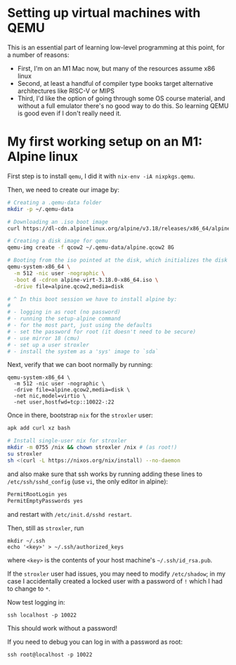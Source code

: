# Setting up virtual machines with QEMU

This is an essential part of learning low-level
programming at this point, for a number of reasons:
- First, I'm on an M1 Mac now, but many of the resources
  assume x86 linux
- Second, at least a handful of compiler type books target
  alternative architectures like RISC-V or MIPS
- Third, I'd like the option of going through some OS course
  material, and without a full emulator there's no good way
  to do this. So learning QEMU is good even if I don't really
  need it.
  
  
# My first working setup on an M1: Alpine linux

First step is to install `qemu`, I did it with
`nix-env -iA nixpkgs.qemu`.

Then, we need to create our image by:
```bash
# Creating a .qemu-data folder
mkdir -p ~/.qemu-data

# Downloading an .iso boot image
curl https://dl-cdn.alpinelinux.org/alpine/v3.18/releases/x86_64/alpine-virt-3.18.0-x86_64.iso -o ~/.qemu-data/alpine-virt-3.18.0-x86_64.iso

# Creating a disk image for qemu
qemu-img create -f qcow2 ~/.qemu-data/alpine.qcow2 8G

# Booting from the iso pointed at the disk, which initializes the disk
qemu-system-x86_64 \
  -m 512 -nic user -nographic \
  -boot d -cdrom alpine-virt-3.18.0-x86_64.iso \
  -drive file=alpine.qcow2,media=disk

# ^ In this boot session we have to install alpine by:
#
# - logging in as root (no password)
# - running the setup-alpine command
# - for the most part, just using the defaults
# - set the password for root (it doesn't need to be secure)
# - use mirror 18 (cmu)
# - set up a user stroxler
# - install the system as a 'sys' image to `sda`
```

Next, verify that we can boot normally by running:
```
qemu-system-x86_64 \
  -m 512 -nic user -nographic \
  -drive file=alpine.qcow2,media=disk \
  -net nic,model=virtio \
  -net user,hostfwd=tcp::10022-:22
```

Once in there, bootstrap `nix` for the `stroxler` user:
```bash
apk add curl xz bash

# Install single-user nix for stroxler
mkdir -m 0755 /nix && chown stroxler /nix # (as root!)
su stroxler
sh <(curl -L https://nixos.org/nix/install) --no-daemon
```

and also make sure that ssh works by running adding these lines
to `/etc/ssh/sshd_config` (use `vi`, the only editor in alpine):
```bash
PermitRootLogin yes
PermitEmptyPasswords yes
```
and restart with `/etc/init.d/sshd restart`.

Then, still as `stroxler`, run
```
mkdir ~/.ssh
echo '<key>' > ~/.ssh/authorized_keys
```
where `<key>` is the contents of your host machine's
`~/.ssh/id_rsa.pub`.

If the `stroxler` user had issues, you may need to modify
`/etc/shadow`; in my case I accidentally created a locked user
with a password of `!` which I had to change to `*`.

Now test logging in:
```
ssh localhost -p 10022
```
This should work without a password!

If you need to debug you can log in with a password as root:
```
ssh root@localhost -p 10022
```



